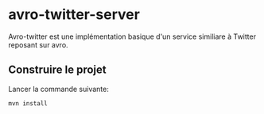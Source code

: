 # avro-twitter-server
Avro-twitter est une implémentation basique d'un service similiare à Twitter reposant sur avro.

## Construire le projet

Lancer la commande suivante:

```bash
mvn install
```
